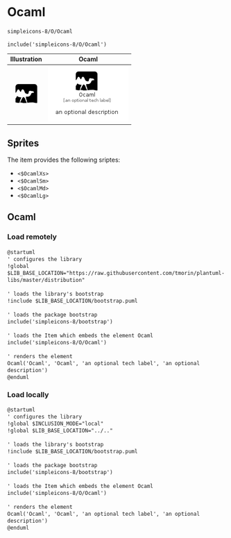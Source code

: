 # Ocaml


```text
simpleicons-8/O/Ocaml
```

```text
include('simpleicons-8/O/Ocaml')
```



| Illustration | Ocaml |
| :---: | :---: |
| ![illustration for Illustration](../../simpleicons-8/O/Ocaml.png) | ![illustration for Ocaml](../../simpleicons-8/O/Ocaml.Local.png) |



## Sprites
The item provides the following sriptes:

- `<$OcamlXs>`
- `<$OcamlSm>`
- `<$OcamlMd>`
- `<$OcamlLg>`





## Ocaml

### Load remotely
```plantuml
@startuml
' configures the library
!global $LIB_BASE_LOCATION="https://raw.githubusercontent.com/tmorin/plantuml-libs/master/distribution"

' loads the library's bootstrap
!include $LIB_BASE_LOCATION/bootstrap.puml

' loads the package bootstrap
include('simpleicons-8/bootstrap')

' loads the Item which embeds the element Ocaml
include('simpleicons-8/O/Ocaml')

' renders the element
Ocaml('Ocaml', 'Ocaml', 'an optional tech label', 'an optional description')
@enduml
```

### Load locally
```plantuml
@startuml
' configures the library
!global $INCLUSION_MODE="local"
!global $LIB_BASE_LOCATION="../.."

' loads the library's bootstrap
!include $LIB_BASE_LOCATION/bootstrap.puml

' loads the package bootstrap
include('simpleicons-8/bootstrap')

' loads the Item which embeds the element Ocaml
include('simpleicons-8/O/Ocaml')

' renders the element
Ocaml('Ocaml', 'Ocaml', 'an optional tech label', 'an optional description')
@enduml
```

